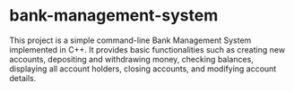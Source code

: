 # bank-management-system
This project is a simple command-line Bank Management System implemented in C++. It provides basic functionalities such as creating new accounts, depositing and withdrawing money, checking balances, displaying all account holders, closing accounts, and modifying account details.
